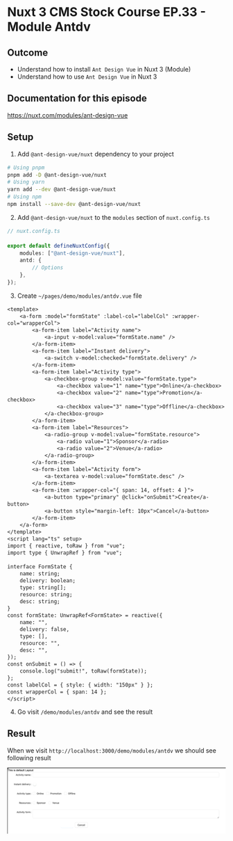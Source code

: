 # Nuxt 3 CMS Stock Course EP.33 - Module Antdv

## Outcome

-   Understand how to install `Ant Design Vue` in Nuxt 3 (Module)
-   Understand how to use `Ant Design Vue` in Nuxt 3

## Documentation for this episode

https://nuxt.com/modules/ant-design-vue

## Setup

1. Add `@ant-design-vue/nuxt` dependency to your project

```bash
# Using pnpm
pnpm add -D @ant-design-vue/nuxt
# Using yarn
yarn add --dev @ant-design-vue/nuxt
# Using npm
npm install --save-dev @ant-design-vue/nuxt
```

2. Add `@ant-design-vue/nuxt` to the `modules` section of `nuxt.config.ts`

```ts
// nuxt.config.ts

export default defineNuxtConfig({
    modules: ["@ant-design-vue/nuxt"],
    antd: {
        // Options
    },
});
```

3. Create `~/pages/demo/modules/antdv.vue` file

```vue
<template>
    <a-form :model="formState" :label-col="labelCol" :wrapper-col="wrapperCol">
        <a-form-item label="Activity name">
            <a-input v-model:value="formState.name" />
        </a-form-item>
        <a-form-item label="Instant delivery">
            <a-switch v-model:checked="formState.delivery" />
        </a-form-item>
        <a-form-item label="Activity type">
            <a-checkbox-group v-model:value="formState.type">
                <a-checkbox value="1" name="type">Online</a-checkbox>
                <a-checkbox value="2" name="type">Promotion</a-checkbox>
                <a-checkbox value="3" name="type">Offline</a-checkbox>
            </a-checkbox-group>
        </a-form-item>
        <a-form-item label="Resources">
            <a-radio-group v-model:value="formState.resource">
                <a-radio value="1">Sponsor</a-radio>
                <a-radio value="2">Venue</a-radio>
            </a-radio-group>
        </a-form-item>
        <a-form-item label="Activity form">
            <a-textarea v-model:value="formState.desc" />
        </a-form-item>
        <a-form-item :wrapper-col="{ span: 14, offset: 4 }">
            <a-button type="primary" @click="onSubmit">Create</a-button>
            <a-button style="margin-left: 10px">Cancel</a-button>
        </a-form-item>
    </a-form>
</template>
<script lang="ts" setup>
import { reactive, toRaw } from "vue";
import type { UnwrapRef } from "vue";

interface FormState {
    name: string;
    delivery: boolean;
    type: string[];
    resource: string;
    desc: string;
}
const formState: UnwrapRef<FormState> = reactive({
    name: "",
    delivery: false,
    type: [],
    resource: "",
    desc: "",
});
const onSubmit = () => {
    console.log("submit!", toRaw(formState));
};
const labelCol = { style: { width: "150px" } };
const wrapperCol = { span: 14 };
</script>
```

4. Go visit `/demo/modules/antdv` and see the result

## Result

When we visit `http://localhost:3000/demo/modules/antdv` we should see following result

![Result](../images/ep33/result1.png)
